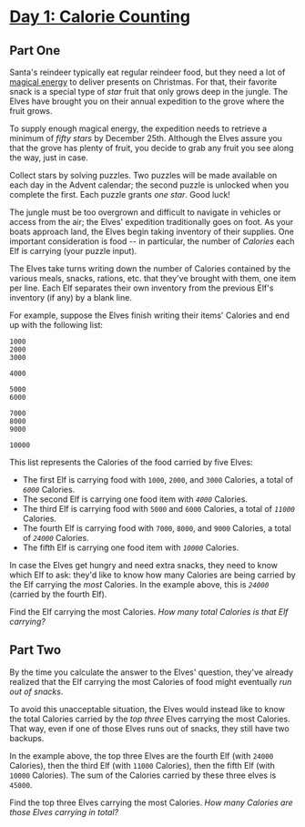 # [Day 1: Calorie Counting](https://adventofcode.com/2022/day/1)

## Part One

Santa's reindeer typically eat regular reindeer food, but they need a lot of [magical energy](https://adventofcode.com/2018/day/25) to deliver presents on Christmas.  For that, their favorite snack is a special type of *star* fruit that only grows deep in the jungle.  The Elves have brought you on their annual expedition to the grove where the fruit grows.

To supply enough magical energy, the expedition needs to retrieve a minimum of *fifty stars* by December 25th.  Although the Elves assure you that the grove has plenty of fruit, you decide to grab any fruit you see along the way, just in case.

Collect stars by solving puzzles.  Two puzzles will be made available on each day in the Advent calendar; the second puzzle is unlocked when you complete the first.  Each puzzle grants *one star*.  Good luck!

The jungle must be too overgrown and difficult to navigate in vehicles or access from the air; the Elves' expedition traditionally goes on foot.  As your boats approach land, the Elves begin taking inventory of their supplies.  One important consideration is food -- in particular, the number of *Calories* each Elf is carrying (your puzzle input).

The Elves take turns writing down the number of Calories contained by the various meals, snacks, rations, etc. that they've brought with them, one item per line.  Each Elf separates their own inventory from the previous Elf's inventory (if any) by a blank line.

For example, suppose the Elves finish writing their items' Calories and end up with the following list:
```
1000
2000
3000

4000

5000
6000

7000
8000
9000

10000
```

This list represents the Calories of the food carried by five Elves:

- The first Elf is carrying food with `1000`, `2000`, and `3000` Calories, a total of *`6000`* Calories.
- The second Elf is carrying one food item with *`4000`* Calories.
- The third Elf is carrying food with `5000` and `6000` Calories, a total of *`11000`* Calories.
- The fourth Elf is carrying food with `7000`, `8000`, and `9000` Calories, a total of *`24000`* Calories.
- The fifth Elf is carrying one food item with *`10000`* Calories.

In case the Elves get hungry and need extra snacks, they need to know which Elf to ask: they'd like to know how many Calories are being carried by the Elf carrying the *most* Calories.  In the example above, this is *`24000`* (carried by the fourth Elf).

Find the Elf carrying the most Calories.  *How many total Calories is that Elf carrying?*


## Part Two

By the time you calculate the answer to the Elves' question, they've already realized that the Elf carrying the most Calories of food might eventually *run out of snacks*.

To avoid this unacceptable situation, the Elves would instead like to know the total Calories carried by the *top three* Elves carrying the most Calories.  That way, even if one of those Elves runs out of snacks, they still have two backups.

In the example above, the top three Elves are the fourth Elf (with `24000` Calories), then the third Elf (with `11000` Calories), then the fifth Elf (with `10000` Calories).  The sum of the Calories carried by these three elves is `45000`.

Find the top three Elves carrying the most Calories.  *How many Calories are those Elves carrying in total?*

